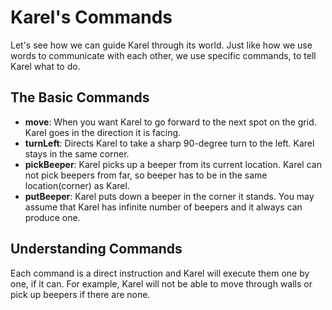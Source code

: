 # Karel's Commands

Let's see how we can guide Karel through its world. Just like how we use words to communicate with each other, we use specific commands, to tell Karel what to do.

## The Basic Commands

* **move**: When you want Karel to go forward to the next spot on the grid. Karel goes in the direction it is facing.
* **turnLeft**: Directs Karel to take a sharp 90-degree turn to the left. Karel stays in the same corner.
* **pickBeeper**: Karel picks up a beeper from its current location. Karel can not pick beepers from far, so beeper has to be in the same location(corner) as Karel.
* **putBeeper**: Karel puts down a beeper in the corner it stands. You may assume that Karel has infinite number of beepers and it always can produce one.

## Understanding Commands
Each command is a direct instruction and Karel will execute them one by one, if it can. For example, Karel will not be able to move through walls or pick up beepers if there are none.


